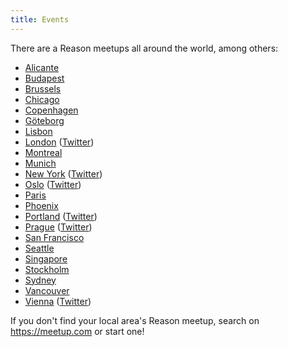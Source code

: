 ```yaml
---
title: Events
---
```


There are a Reason meetups all around the world, among others:

- [Alicante](https://www.meetup.com/Alicante-Frontend/events/256373865/)
- [Budapest](https://www.meetup.com/ReasonML-Budapest/)
- [Brussels](https://www.meetup.com/ReasonML-BXL/)
- [Chicago](https://www.meetup.com/Chicago-ReasonML/)
- [Copenhagen](https://www.meetup.com/ReasonML-CPH)
- [Göteborg](https://www.meetup.com/got-lambda/)
- [Lisbon](https://www.meetup.com/ReasonML-Lisbon)
- [London](https://www.meetup.com/ReasonLDN/) ([Twitter](https://twitter.com/reasonldn))
- [Montreal](https://www.meetup.com/ReasonMTL/)
- [Munich](https://www.meetup.com/Munich-ReasonML-Meetup)
- [New York](https://www.meetup.com/ReasonML-NYC/) ([Twitter](https://twitter.com/nycreasonml))
- [Oslo](https://www.meetup.com/Reason-Oslo/) ([Twitter](http://twitter.com/reasonoslo/))
- [Paris](https://www.meetup.com/ReasonML-Paris/)
- [Phoenix](https://www.meetup.com/Phoenix-Reason)
- [Portland](https://www.meetup.com/Portland-ReasonML/) ([Twitter](https://twitter.com/ReasonPDX))
- [Prague](https://www.meetup.com/Reason-Prague/) ([Twitter](https://twitter.com/ReasonPrague))
- [San Francisco](https://www.meetup.com/sv-ocaml/)
- [Seattle](https://www.meetup.com/Seattle-ReasonML-OCaml-Meetup/)
- [Singapore](https://www.meetup.com/SG-OCaml/)
- [Stockholm](https://www.meetup.com/ReasonSTHLM/)
- [Sydney](https://www.meetup.com/reason-sydney/)
- [Vancouver](https://www.meetup.com/Reason-Vancouver/)
- [Vienna](https://www.meetup.com/Reason-Vienna/) ([Twitter](https://twitter.com/reasonvienna))

If you don't find your local area's Reason meetup, search on https://meetup.com or start one!
